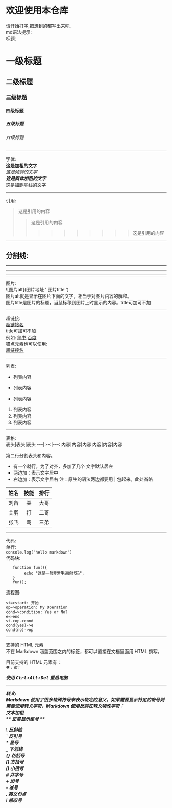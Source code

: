 # 欢迎使用本仓库
请开始打字,把想到的都写出来吧.  
md语法提示:    
标题:  
# 一级标题
## 二级标题
### 三级标题
#### 四级标题
##### 五级标题
###### 六级标题    

___

字体:  
**这是加粗的文字**  
*这是倾斜的文字*`  
***这是斜体加粗的文字***  
~~这是加删除线的文字~~       
  
___   
  
引用:  
>这是引用的内容
>>这是引用的内容
>>>>>>>>>>这是引用的内容  
  
___
  
分割线:  
---
----
***
*****  

图片:  
![图片alt](图片地址 ''图片title'')  
图片alt就是显示在图片下面的文字，相当于对图片内容的解释。  
图片title是图片的标题，当鼠标移到图片上时显示的内容。title可加可不加

___

超链接:  
[超链接名](超链接地址 "超链接title")  
title可加可不加  
例如:
[简书](http://jianshu.com)
[百度](http://baidu.com)  
锚点元素也可以使用:  
<a href="超链接地址" target="_blank">超链接名</a>

___

列表:  
- 列表内容
+ 列表内容
* 列表内容  
1. 列表内容
2. 列表内容
3. 列表内容  

___
 
表格:  
表头|表头|表头
---|:--:|---:
内容|内容|内容
内容|内容|内容

第二行分割表头和内容。
- 有一个就行，为了对齐，多加了几个
文字默认居左  
- 两边加：表示文字居中
- 右边加：表示文字居右
注：原生的语法两边都要用 | 包起来。此处省略  

姓名|技能|排行
--|:--:|--:
刘备|哭|大哥
关羽|打|二哥
张飞|骂|三弟  

___

代码:  
单行:  
 `console.log("hello markdown")`  
代码块:  
 ```
    function fun(){
         echo "这是一句非常牛逼的代码";
    }
    fun();
```  
流程图:  
```flow
st=>start: 开始
op=>operation: My Operation
cond=>condition: Yes or No?
e=>end
st->op->cond
cond(yes)->e
cond(no)->op
```  
___

支持的 HTML 元素  
不在 Markdown 涵盖范围之内的标签，都可以直接在文档里面用 HTML 撰写。

目前支持的 HTML 元素有：<kbd> <b> <i> <em> <sup> <sub> <br>等 ，如：  

使用 <kbd>Ctrl</kbd>+<kbd>Alt</kbd>+<kbd>Del</kbd> 重启电脑    

___

转义:  
Markdown 使用了很多特殊符号来表示特定的意义，如果需要显示特定的符号则需要使用转义字符，Markdown 使用反斜杠转义特殊字符：  
**文本加粗**   
\*\* 正常显示星号 \*\*  

\\   反斜线  
\`   反引号  
\*   星号  
\_   下划线  
\{\}  花括号  
\[\]  方括号  
\(\)  小括号  
\#   井字号  
\+   加号  
\-   减号  
\.   英文句点  
\!   感叹号    
